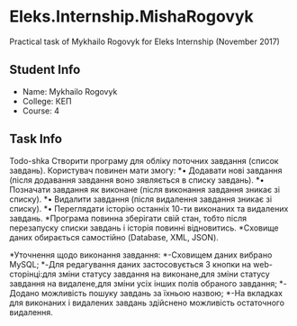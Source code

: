 # Eleks.Internship.MishaRogovyk
Practical task of Mykhailo Rogovyk for Eleks Internship (November 2017)
## Student Info
* Name: Mykhailo Rogovyk
* College: КЕП
* Course: 4
## Task Info
Todo-shka
Створити програму для обліку поточних завдання (список завдань). Користувач повинен мати змогу:
*• Додавати нові завдання (після додавання завдання воно зявляється в списку завдань).
*• Позначати завдання як виконане (після виконання завдання зникає зі списку).
*• Видалити завдання (після видалення завдання зникає зі списку).
*• Переглядати історію останніх 10-ти виконаних та видалених завдань.
*Програма повинна зберігати свій стан, тобто після перезапуску списки завдань і історія повинні відновитись.
*Сховище даних обирається самостійно (Database, XML, JSON).

*Уточнення щодо виконання завдання:
*-Сховищем даних вибрано MySQL;
*-Для редагування даних застосовується 3 кнопки на web-сторінці:для зміни статусу завдання на виконане,для зміни статусу завдання на видалене,для зміни усіх інших полів обраного завдання;
*-Додано можливість пошуку завдань за їхньою назвою;
*-На вкладках для виконаних і видалених завдань здійснено можливість остаточного видалення.
